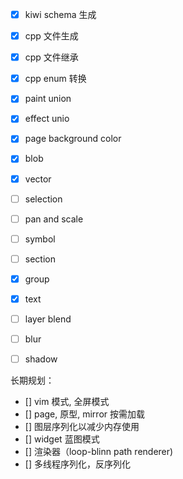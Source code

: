- [x] kiwi schema 生成
- [x] cpp 文件生成
- [x] cpp 文件继承
- [x] cpp enum 转换
- [x] paint union
- [x] effect unio
- [x] page background color
- [x] blob
- [x] vector
- [ ] selection
- [ ] pan and scale
- [ ] symbol 
- [ ] section 
- [x] group
- [x] text

- [ ] layer blend
- [ ] blur
- [ ] shadow

长期规划：

- [] vim 模式, 全屏模式
- [] page, 原型, mirror 按需加载
- [] 图层序列化以减少内存使用
- [] widget 蓝图模式
- [] 渲染器（loop-blinn path renderer)
- [] 多线程序列化，反序列化
